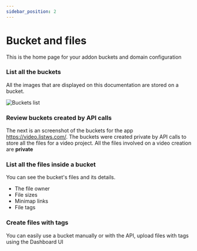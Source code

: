 ```yaml
---
sidebar_position: 2
---
```


# Bucket and files

This is the home page for your addon buckets and domain configuration

### List all the buckets

All the images that are displayed on this documentation are stored on a bucket.

<div className="image-container">
<img alt="Buckets list" className="image" src="https://www.bucketws.com/images/file/7bb3c75762736042cc1f80b251085713.png" />
</div>

### Review buckets created by API calls

The next is an screenshot of the buckets for the app https://video.listws.com/.
The buckets were created private by API calls to store all the files for a video project.
All the files involved on a video creation are **private**


### List all the files inside a bucket

You can see the bucket's files and its details.

- The file owner
- File sizes
- Minimap links
- File tags


### Create files with tags

You can easily use a bucket manually or with the API, upload files with tags using the Dashboard UI

